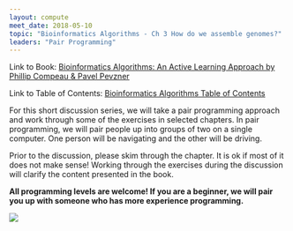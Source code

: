```yaml
---
layout: compute
meet_date: 2018-05-10
topic: "Bioinformatics Algorithms - Ch 3 How do we assemble genomes?"
leaders: "Pair Programming"
---
```


Link to Book: [Bioinformatics Algorithms: An Active Learning Approach by Phillip Compeau & Pavel Pevzner](http://bioinformaticsalgorithms.com/)

Link to Table of Contents: [Bioinformatics Algorithms Table of Contents](http://bioinformaticsalgorithms.com/contents.htm)

For this short discussion series, we will take a pair programming approach and work through some of the exercises in selected chapters. In pair programming, we will pair people up into groups of two on a single computer. One person will be navigating and the other will be driving.

Prior to the discussion, please skim through the chapter. It is ok if most of it does not make sense! Working through the exercises during the discussion will clarify the content presented in the book.

**All programming levels are welcome! If you are a beginner, we will pair you up with someone who has more experience programming.**

![](https://cdn-images-1.medium.com/max/800/1*sBJhFwmpfbftanqzxOeK_w.jpeg)
